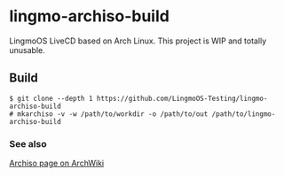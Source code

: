 # lingmo-archiso-build
LingmoOS LiveCD based on Arch Linux. This project is WIP and totally unusable.
## Build
```
$ git clone --depth 1 https://github.com/LingmoOS-Testing/lingmo-archiso-build
# mkarchiso -v -w /path/to/workdir -o /path/to/out /path/to/lingmo-archiso-build
```
### See also
[Archiso page on ArchWiki](https://wiki.archlinux.org/title/Archiso)

